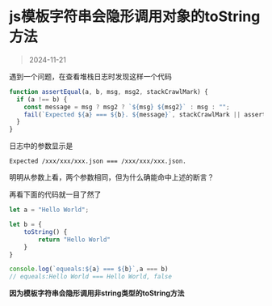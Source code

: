 # js模板字符串会隐形调用对象的toString方法

> 2024-11-21

遇到一个问题，在查看堆栈日志时发现这样一个代码
```ts
function assertEqual(a, b, msg, msg2, stackCrawlMark) {
  if (a !== b) {
    const message = msg ? msg2 ? `${msg} ${msg2}` : msg : "";
    fail(`Expected ${a} === ${b}. ${message}`, stackCrawlMark || assertEqual);
  }
}
```

日志中的参数显示是
```
Expected /xxx/xxx/xxx.json === /xxx/xxx/xxx.json.
```

明明从参数上看，两个参数相同，但为什么确能命中上述的断言？

再看下面的代码就一目了然了

```ts
let a = "Hello World";

let b = {
	toString() {
		return "Hello World"
	}
}

console.log(`equeals:${a} === ${b}`,a === b)
// equeals:Hello World === Hello World, false
```

**因为模板字符串会隐形调用非string类型的toString方法**
